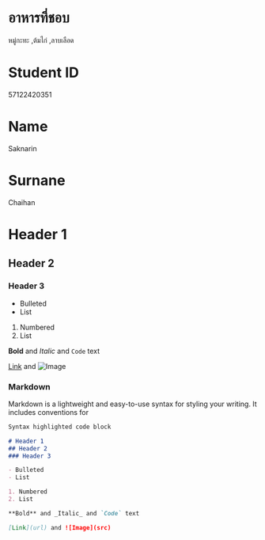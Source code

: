 # อาหารที่ชอบ  
 หมู่กะทะ ,ต้มไก่ ,ลาบเลือด
 
# Student ID
57122420351 
# Name
Saknarin
# Surnane
Chaihan

# Header 1
## Header 2
### Header 3

- Bulleted
- List

1. Numbered
2. List

**Bold** and _Italic_ and `Code` text

[Link](url) and ![Image](src)

### Markdown

Markdown is a lightweight and easy-to-use syntax for styling your writing. It includes conventions for

```markdown
Syntax highlighted code block

# Header 1
## Header 2
### Header 3

- Bulleted
- List

1. Numbered
2. List

**Bold** and _Italic_ and `Code` text

[Link](url) and ![Image](src)
